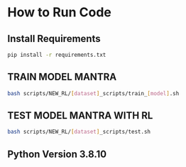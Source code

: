 # How to Run Code

## Install Requirements

```bash 
pip install -r requirements.txt
```

## TRAIN MODEL MANTRA
```bash 
bash scripts/NEW_RL/[dataset]_scripts/train_[model].sh
```

## TEST MODEL MANTRA WITH RL
```bash 
bash scripts/NEW_RL/[dataset]_scripts/test.sh
```

## Python Version 3.8.10